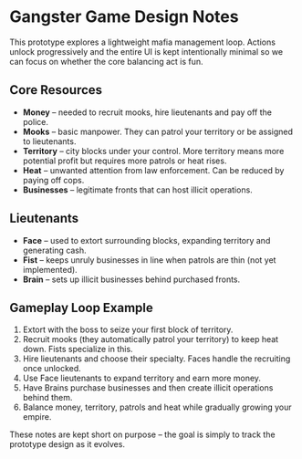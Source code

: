 # Gangster Game Design Notes

This prototype explores a lightweight mafia management loop. Actions unlock progressively and the entire UI is kept intentionally minimal so we can focus on whether the core balancing act is fun.

## Core Resources
- **Money** – needed to recruit mooks, hire lieutenants and pay off the police.
- **Mooks** – basic manpower. They can patrol your territory or be assigned to lieutenants.
- **Territory** – city blocks under your control. More territory means more potential profit but requires more patrols or heat rises.
- **Heat** – unwanted attention from law enforcement. Can be reduced by paying off cops.
- **Businesses** – legitimate fronts that can host illicit operations.

## Lieutenants
- **Face** – used to extort surrounding blocks, expanding territory and generating cash.
- **Fist** – keeps unruly businesses in line when patrols are thin (not yet implemented).
- **Brain** – sets up illicit businesses behind purchased fronts.

## Gameplay Loop Example
1. Extort with the boss to seize your first block of territory.
2. Recruit mooks (they automatically patrol your territory) to keep heat down. Fists specialize in this.
3. Hire lieutenants and choose their specialty. Faces handle the recruiting once unlocked.
4. Use Face lieutenants to expand territory and earn more money.
5. Have Brains purchase businesses and then create illicit operations behind them.
6. Balance money, territory, patrols and heat while gradually growing your empire.

These notes are kept short on purpose – the goal is simply to track the prototype design as it evolves.
